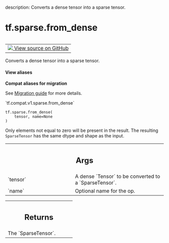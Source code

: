 description: Converts a dense tensor into a sparse tensor.

<div itemscope itemtype="http://developers.google.com/ReferenceObject">
<meta itemprop="name" content="tf.sparse.from_dense" />
<meta itemprop="path" content="Stable" />
</div>

# tf.sparse.from_dense

<!-- Insert buttons and diff -->

<table class="tfo-notebook-buttons tfo-api nocontent" align="left">
<td>
  <a target="_blank" href="https://github.com/tensorflow/tensorflow/blob/r2.2/tensorflow/python/ops/sparse_ops.py#L104-L124">
    <img src="https://www.tensorflow.org/images/GitHub-Mark-32px.png" />
    View source on GitHub
  </a>
</td>
</table>



Converts a dense tensor into a sparse tensor.

<section class="expandable">
  <h4 class="showalways">View aliases</h4>
  <p>
<b>Compat aliases for migration</b>
<p>See
<a href="https://www.tensorflow.org/guide/migrate">Migration guide</a> for
more details.</p>
<p>`tf.compat.v1.sparse.from_dense`</p>
</p>
</section>

<pre class="devsite-click-to-copy prettyprint lang-py tfo-signature-link">
<code>tf.sparse.from_dense(
    tensor, name=None
)
</code></pre>



<!-- Placeholder for "Used in" -->

Only elements not equal to zero will be present in the result. The resulting
`SparseTensor` has the same dtype and shape as the input.

<!-- Tabular view -->
 <table class="responsive fixed orange">
<colgroup><col width="214px"><col></colgroup>
<tr><th colspan="2"><h2 class="add-link">Args</h2></th></tr>

<tr>
<td>
`tensor`
</td>
<td>
A dense `Tensor` to be converted to a `SparseTensor`.
</td>
</tr><tr>
<td>
`name`
</td>
<td>
Optional name for the op.
</td>
</tr>
</table>



<!-- Tabular view -->
 <table class="responsive fixed orange">
<colgroup><col width="214px"><col></colgroup>
<tr><th colspan="2"><h2 class="add-link">Returns</h2></th></tr>
<tr class="alt">
<td colspan="2">
The `SparseTensor`.
</td>
</tr>

</table>

